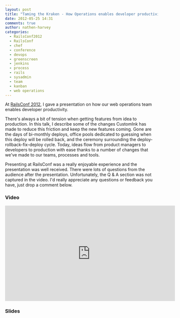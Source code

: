 ```yaml
---
layout: post
title: "Taming the Kraken - How Operations enables developer productivity"
date: 2012-05-25 14:31
comments: true
author: nathen-harvey
categories: 
  - RailsConf2012
  - RailsConf
  - chef
  - conference
  - devops
  - greenscreen
  - jenkins
  - process
  - rails
  - sysadmin
  - team
  - kanban
  - web operations
---
```

At [RailsConf 2012](http://railsconf2012.com/), I gave a presentation on how our web operations team enables developer productivity.  

There's always a bit of tension when getting features from idea to production. In this talk, I describe some of the changes CustomInk has made to reduce this friction and keep the new features coming. Gone are the days of bi-monthly deploys, office pools dedicated to guessing when this deploy will be rolled back, and the ceremony surrounding the deploy-rollback-fix-deploy cycle. Today, ideas flow from product managers to developers to production with ease thanks to a number of changes that we've made to our teams, processes and tools.

Presenting at RailsConf was a really enjoyable experience and the presentation was well received.  There were lots of questions from the audience after the presentation.  Unfortunately, the Q & A section was not captured in the video.  I'd really appreciate any questions or feedback you have, just drop a comment below.

### Video

<iframe width="560" height="315" src="http://www.youtube.com/embed/5vzNzQzmAk0" frameborder="0" allowfullscreen></iframe>

### Slides

<script async class="speakerdeck-embed" data-id="4f96da12947c45001f018683" data-ratio="1.2945638432364097" src="//speakerdeck.com/assets/embed.js"></script>

